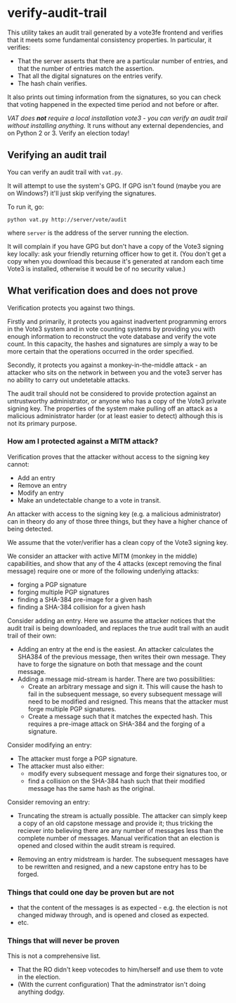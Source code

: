 # verify-audit-trail #

This utility takes an audit trail generated by a vote3fe frontend and verifies that it meets some fundamental consistency properties. In particular, it verifies:

 * That the server asserts that there are a particular number of entries, and that the number of entries match the assertion.
 * That all the digital signatures on the entries verify.
 * The hash chain verifies.

It also prints out timing information from the signatures, so you can check that voting happened in the expected time period and not before or after.

_VAT does **not** require a local installation vote3 - you can verify an audit trail without installing anything._ It runs without any external dependencies, and on Python 2 or 3. Verify an election today!

## Verifying an audit trail ##

You can verify an audit trail with `vat.py`.

It will attempt to use the system's GPG. If GPG isn't found (maybe you are on Windows?) it'll just skip verifying the signatures.

To run it, go:

`python vat.py http://server/vote/audit`

where `server` is the address of the server running the election.

It will complain if you have GPG but don't have a copy of the Vote3 signing key locally: ask your friendly returning officer how to get it. (You don't get a copy when you download this because it's generated at random each time Vote3 is installed, otherwise it would be of no security value.)

## What verification does and does not prove ##

Verification protects you against two things.

Firstly and primarily, it protects you against inadvertent programming errors in the Vote3 system and in vote counting systems by providing you with enough information to reconstruct the vote database and verify the vote count. In this capacity, the hashes and signatures are simply a way to be more certain that the operations occurred in the order specified.

Secondly, it protects you against a monkey-in-the-middle attack - an attacker who sits on the network in between you and the vote3 server has no ability to carry out undetetable attacks.

The audit trail should not be considered to provide protection against an untrustworthy administrator, or anyone who has a copy of the Vote3 private signing key. The properties of the system make pulling off an attack as a malicious administrator harder (or at least easier to detect) although this is not its primary purpose.

### How am I protected against a MITM attack?

Verification proves that the attacker without access to the signing key cannot:

 * Add an entry
 * Remove an entry
 * Modify an entry
 * Make an undetectable change to a vote in transit.

An attacker with access to the signing key (e.g. a malicious administrator) can in theory do any of those three things, but they have a higher chance of being detected.

We assume that the voter/verifier has a clean copy of the Vote3 signing key. 

We consider an attacker with active MITM (monkey in the middle) capabilities, and show that any of the 4 attacks (except removing the final message) require one or more of the following underlying attacks:

 - forging a PGP signature
 - forging multiple PGP signatures
 - finding a SHA-384 pre-image for a given hash
 - finding a SHA-384 collision for a given hash

Consider adding an entry. Here we assume the attacker notices that the audit trail is being downloaded, and replaces the true audit trail with an audit trail of their own:

 * Adding an entry at the end is the easiest. An attacker calculates the SHA384 of the previous message, then writes their own message. They have to forge the signature on both that message and the count message.
 * Adding a message mid-stream is harder. There are two possibilities:
     * Create an arbitrary message and sign it. This will cause the hash to fail in the subsequent message, so every subsequent message will need to be modified and resigned. This means that the attacker must forge multiple PGP signatures.
     * Create a message such that it matches the expected hash. This requires a pre-image attack on SHA-384 and the forging of a signature.

Consider modifying an entry:

 * The attacker must forge a PGP signature.
 * The attacker must also either:
     * modify every subsequent message and forge their signatures too, or
     * find a collision on the SHA-384 hash such that their modified message has the same hash as the original.

Consider removing an entry:

* Truncating the stream is actually possible. The attacker can simply keep a copy of an old capstone message and provide it; thus tricking the reciever into believing there are any number of messages less than the complete number of messages. Manual verification that an election is opened and closed within the audit stream is required.

* Removing an entry midstream is harder. The subsequent messages have to be rewritten and resigned, and a new capstone entry has to be forged.


### Things that could one day be proven but are not

 * that the content of the messages is as expected - e.g. the election is not changed midway through, and is opened and closed as expected.
 * etc.

### Things that will never be proven
This is not a comprehensive list.

 * That the RO didn't keep votecodes to him/herself and use them to vote in the election.
 * (With the current configuration) That the adminstrator isn't doing anything dodgy.
